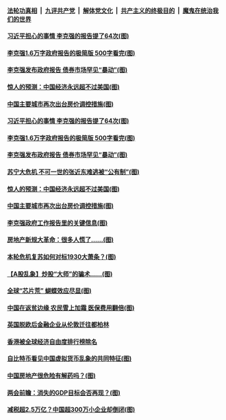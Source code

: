 

####  [法轮功真相](../../../../basic/blob/master/README.md?t=03060930) &nbsp;|&nbsp; [九评共产党](../../../../9ping.md/blob/master/README.md?t=03060930) &nbsp;|&nbsp; [解体党文化](../../../../jtdwh.md/blob/master/README.md?t=03060930)  &nbsp;|&nbsp; [共产主义的终极目的](../../../../gczydzjmd.md/blob/master/README.md?t=03060930) &nbsp;|&nbsp; [魔鬼在统治我们的世界](../../../../mgztzwmdsj.md/blob/master/README.md?t=03060930) 

#### [习近平担心的事情 李克强的报告提了64次(图)](../pages/p5/964640.md?t=03060930) 


#### [李克强1.6万字政府报告的极简版 500字看完(图)](../pages/p5/964614.md?t=03060930) 

#### [李克强发布政府报告 债券市场罕见“暴动”(图)](../pages/p5/964611.md?t=03060930) 

#### [惊人的预测：中国经济永远超不过美国(图)](../pages/p5/964604.md?t=03060930) 

#### [中国主要城市再次出台房价调控措施(图)](../pages/p5/964532.md?t=03060930) 

#### [习近平担心的事情 李克强的报告提了64次(图)](../pages/p5/964640.md?t=03060930) 


#### [李克强1.6万字政府报告的极简版 500字看完(图)](../pages/p5/964614.md?t=03060930) 

#### [李克强发布政府报告 债券市场罕见“暴动”(图)](../pages/p5/964611.md?t=03060930) 

#### [苏宁大危机 不可一世的张近东难逃被“公有制”(图)](../pages/p5/964536.md?t=03060930) 

#### [惊人的预测：中国经济永远超不过美国(图)](../pages/p5/964604.md?t=03060930) 

#### [中国主要城市再次出台房价调控措施(图)](../pages/p5/964532.md?t=03060930) 

#### [李克强政府工作报告里的关键信息(图)](../pages/p5/964601.md?t=03060930) 

#### [房地产新规大革命：很多人慌了……(图)](../pages/p5/964547.md?t=03060930) 

#### [本轮危机复苏如何对标1930大萧条？(图)](../pages/p5/964542.md?t=03060930) 

#### [【A股乱象】炒股“大师”的骗术……(图)](../pages/p5/964545.md?t=03060930) 

#### [全球“芯片荒” 蝴蝶效应尽显(图)](../pages/p5/964501.md?t=03060930) 

#### [中国在返贫边缘 农民雪上加霜 医保费用翻倍(图)](../pages/p5/964489.md?t=03060930) 

#### [英国脱欧后金融企业从伦敦迁往都柏林](../pages/p5/964494.md?t=03060930) 

#### [香港被全球经济自由度排行榜除名](../pages/p5/964493.md?t=03060930) 

#### [自比特币看见中国虚拟货币乱象的共同特征(图)](../pages/p5/964436.md?t=03060930) 

#### [中国房地产很危险有解药吗？(图)](../pages/p5/964424.md?t=03060930) 

#### [两会前瞻：消失的GDP目标会否再现？(图)](../pages/p5/964421.md?t=03060930) 


#### [减税超2.5万亿？中国超300万小企业却倒闭(图)](../pages/p5/964392.md?t=03060930) 

